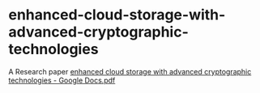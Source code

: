 # enhanced-cloud-storage-with-advanced-cryptographic-technologies
A Research paper
[enhanced cloud storage with advanced cryptographic technologies - Google Docs.pdf](https://github.com/user-attachments/files/17872829/enhanced.cloud.storage.with.advanced.cryptographic.technologies.-.Google.Docs.pdf)
